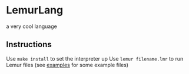 # LemurLang

a very cool language

## Instructions

Use `make install` to set the interpreter up
Use `lemur filename.lmr` to run Lemur files (see [examples](https://github.com/briceduke/lemurlang/) for some example files)
